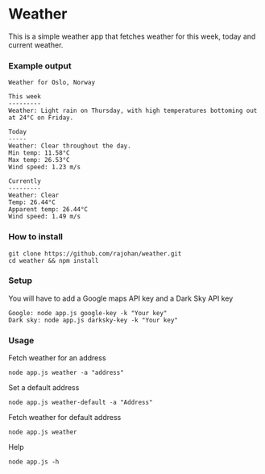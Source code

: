 # Weather
This is a simple weather app that fetches weather for this week, today and current weather. 

### Example output
```
Weather for Oslo, Norway

This week
---------
Weather: Light rain on Thursday, with high temperatures bottoming out at 24°C on Friday.

Today
-----
Weather: Clear throughout the day.
Min temp: 11.58°C
Max temp: 26.53°C
Wind speed: 1.23 m/s

Currently
---------
Weather: Clear
Temp: 26.44°C
Apparent temp: 26.44°C
Wind speed: 1.49 m/s
```
### How to install
```
git clone https://github.com/rajohan/weather.git
cd weather && npm install
```
### Setup
You will have to add a Google maps API key and a Dark Sky API key
```
Google: node app.js google-key -k "Your key"
Dark sky: node app.js darksky-key -k "Your key"
```
### Usage
Fetch weather for an address
```
node app.js weather -a "address"
```
Set a default address
```
node app.js weather-default -a "Address"
```
Fetch weather for default address
```
node app.js weather
```
Help
```
node app.js -h
```
